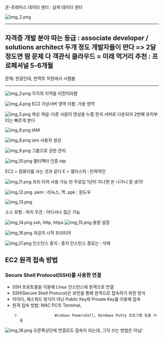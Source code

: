  온-프레미스 데이터 센터 : 실제 데이터 센터 

![img_2.png](img_2.png)

---
자격증 개발 분야 따는 등급 :  associate
developer /   solutions architect
두개 정도 개발자들이 딴다 => 2달정도면 땀
문제 다 객관식
클라우드 = 미래 먹거리
추천 : 프로페셔널 5-6개월
---
문제: 한글인데, 번역투
학원에서 시험봄

---

![img_3.png](img_3.png)
각각의 지역을 리전이라함


![img_4.png](img_4.png)
EC2  가상서버 
영역 이름: 가용 영역

![img_5.png](img_5.png)
캐싱 개념: 다른 사람이 영상을 누름 한국 서버로 다운되어 2번째 유저부터는 빠르게 본다

![img_6.png](img_6.png)
IAM 

![img_8.png](img_8.png)
iam 사용자 생성

![img_9.png](img_9.png)
그룹으로 권한 관리

![img_10.png](img_10.png)
멀티팩터 인증 otp

EC2 = 컴퓨터를 사는 것과 같다
E = 엘라스틱 : 탄력적인

![img_11.png](img_11.png)
 프리 티어 사용 가능 만 무료임 
1년이 지나면 돈 나가니 잘 생각!


![img_12.png](img_12.png)
.pem : 리눅스, 맥
.ppk : 윈도우


![img_13.png](img_13.png)

소스 유형 : 위치 무관 : 어디서나 접근 가능

![img_14.png](img_14.png)
ssh, http, https
![img_15.png](img_15.png)
용량 설정



![img_16.png](img_16.png)
과금의 시작  프리티어

![img_17.png](img_17.png)
인스턴스 중지 :    중지
인스턴스 종료는 : 삭제


## EC2 원격 접속 방법

### Secure Shell Protocol(SSH)를 사용한 연결

- SSH 프로토콜을 이용해 Linux 인스턴스에 원격으로 연결
- SSH(Secure Shell Protocol)은 보안을 통해 원격으로 접속하기 위한 방식
- 아이디, 패스워드 방식이 아닌 Public Key와 Private Key를 이용해 접속
- 원격 접속 방법: MAC PC의 Terminal, 
  -                     Windows Powershell, Windows Putty 프로그램 등을 사용
  

![img_18.png](img_18.png)
오른쪽상단에 연결로도 접속이 되는데, 그닥 쓰는 방법은 아님!




